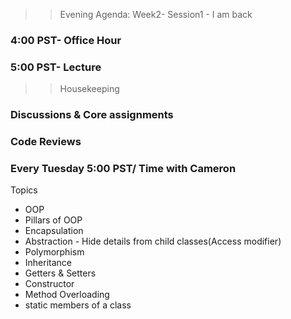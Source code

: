 >> Evening Agenda:  Week2- Session1 - I am back
### 4:00 PST-  Office Hour
### 5:00 PST-  Lecture

>>Housekeeping
### Discussions & Core assignments
### Code Reviews
### Every Tuesday 5:00 PST/ Time with Cameron 

Topics 
- OOP
- Pillars of OOP
- Encapsulation 
- Abstraction - Hide details from child classes(Access modifier)
- Polymorphism 
- Inheritance
- Getters & Setters
- Constructor
- Method Overloading 
- static members of a class 
